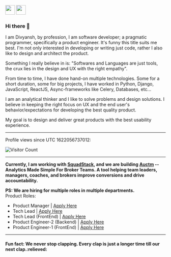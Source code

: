 [<img height="30" src="https://img.shields.io/badge/twitter-%231DA1F2.svg?&style=for-the-badge&logo=twitter&logoColor=white" />][twitter]
[<img height="30" src="https://img.shields.io/badge/linkedin-blue.svg?&style=for-the-badge&logo=linkedin&logoColor=white" />][LinkedIn]

### Hi there 👋
I am Divyansh, by profession, I am software developer; a pragmatic programmer, specifically a product engineer. It's funny this title suits me best. I'm not only interested in developing or writing just code, rather I also like to design and architect the product.

Something I really believe in is: "Softwares and Languages are just tools, the crux lies in the design and UX with the right empathy".

From time to time, I have done hand-on multiple technologies. Some for a short duration, some for big projects, I have worked in Python, Django, JavaScript, ReactJS, Async-frameworks like Celery, Databases, etc...

I am an analytical thinker and I like to solve problems and design solutions. I believe in keeping the right focus on UX and the end user's behavior/expectations for developing the best quality product.

My goal is to design and deliver great products with the best usability experience.

<hr/>
Profile views since UTC 1622056737012:

![Visitor Count](https://profile-counter.glitch.me/divyanshS/count.svg)
<hr/>

**Currently, I am working with [SquadStack](https://www.squadstack.com/), and we are building [Auctm](https://www.auctm.com/) --Analytics Made Simple For Broker Teams. A tool helping team leaders, managers, coaches, and brokers improve conversions and drive accountability.**

<b>PS: We are hiring for multiple roles in multiple departments.</b>
<br/>
Product Roles:
<ul>
<li>Product Manager | <a href="https://squadstack.breezy.hr/1cc7" target="_blank">Apply Here</a></li>
<li>Tech Lead | <a href="https://squadstack.breezy.hr/8095" target="_blank">Apply Here</a></li>
<li>Tech Lead (FrontEnd) | <a href="https://squadstack.breezy.hr/f15a" target="_blank">Apply Here</a></li>
<li>Product Engineer-2 (Backend) | <a href="https://squadstack.breezy.hr/446f" target="_blank">Apply Here</a></li>
<li>Product Engineer-1 (FrontEnd) | <a href="https://squadstack.breezy.hr/6ee8" target="_blank">Apply Here</a></li>
</ul>
</div>
<hr/>

<h4>Fun fact: We never stop clapping. Every clap is just a longer time till our next clap.:relieved:</h4>

[twitter]: https://twitter.com/divyansh_dss
[Hashnode]: https://divsharma.in
[linkedin]: https://www.linkedin.com/in/sharma-divyansh/
[Medium]: https://medium.com/@divyanshS
